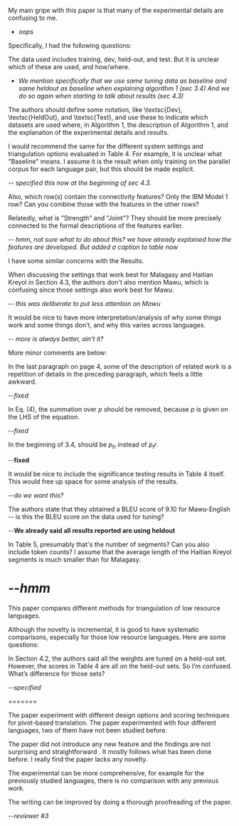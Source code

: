


My main gripe with this paper is that many of the experimental details are
confusing to me.

- *oops*


Specifically, I had the following questions:

The data used includes training, dev, held-out, and test. But it is unclear
which of these
are used, and how/where. 

- *We mention specifically that we use same tuning data as baseline and same heldout as baseline when explaining algorithm 1 (sec 3.4) And we do so again when starting to talk about results (sec 4.3)*


 The authors should define some notation, like
\textsc{Dev},
\textsc{HeldOut}, and \textsc{Test}, and use these to indicate which datasets
are used where,
in Algorithm 1, the description of Algorithm 1, and the explanation of the
experimental
details and results.

I would recommend the same for the different system settings and triangulation
options
evaluated in Table 4. For example, it is unclear what "Baseline" means. I
assume it is the result when only training on the parallel corpus for each language pair, but
this should
be made explicit.


-- *specified this now at the beginning of sec 4.3.* 


Also, which row(s) contain the connectivity features? Only the IBM Model 1 row?
Can you
combine those with the features in the other rows?

Relatedly, what is "Strength" and "Joint"? They should be more precisely
connected
to the formal descriptions of the features earlier.


-- *hmm, not sure what to do about this? we have already explained how the features are developed. But added a caption to table now*


I have some similar concerns with the Results.

When discussing the settings that work best for Malagasy and Haitian Kreyol in
Section 4.3,
the authors don't also mention Mawu, which is confusing since those settings
also work
best for Mawu.


-- *this was deliberate to put less attention on Mawu*

It would be nice to have more interpretation/analysis of why some things work
and
some things don't, and why this varies across languages.


-- *more is always better, ain't it?*


More minor comments are below:

In the last paragraph on page 4, some of the description of related work is a
repetition of
details in the preceding paragraph, which feels a little awkward.

--*fixed*

In Eq. (4), the summation over $p$ should be removed, because $p$ is given on
the LHS
of the equation.

--*fixed*

In the beginning of 3.4, should be $p_{tr}$ instead of $p_tr$.

--**fixed**

It would be nice to include the significance testing results in Table 4 itself.
This would
free up space for some analysis of the results.

--*do we want this?*

The authors state that they obtained a BLEU score of 9.10 for Mawu-English --
is this
the BLEU score on the data used for tuning?

--**We already said all results reported are using heldout**

In Table 5, presumably that's the number of segments? Can you also include
token counts?
I assume that the average length of the Haitian Kreyol segments is much smaller
than for Malagasy.

--*hmm*
========

This paper compares different methods for triangulation of low resource
languages.

Although the novelty is incremental, it is good to have systematic comparisons,
especially for those low resource languages. Here are some questions:

In Section 4.2, the authors said all the weights are tuned on a held-out set.
However, the scores in Table 4 are all on the held-out sets. So I’m confused.
What’s difference for those sets?

--*specified*

=======

The paper experiment with different design options and scoring techniques for
pivot-based translation. The paper experimented with four different languages,
two of them  have not been studied before.

The paper did not introduce any new feature and the findings are not surprising
and straightforward . It mostly follows what has been done before.  I really
find the paper lacks any novelty.

The experimental can be more comprehensive, for example for the previously
studied languages, there is no comparison with any previous work.

The writing can be improved by doing a thorough proofreading of the paper.

--*reviewer #3*